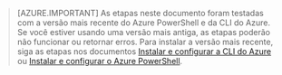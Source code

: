 > [AZURE.IMPORTANT] As etapas neste documento foram testadas com a versão mais recente do Azure PowerShell e da CLI do Azure. Se você estiver usando uma versão mais antiga, as etapas poderão não funcionar ou retornar erros. Para instalar a versão mais recente, siga as etapas nos documentos [Instalar e configurar a CLI do Azure](../articles/xplat-cli-install.md) ou [Instalar e configurar o Azure PowerShell](../articles/powershell-install-configure.md).

<!---HONumber=AcomDC_0427_2016-->